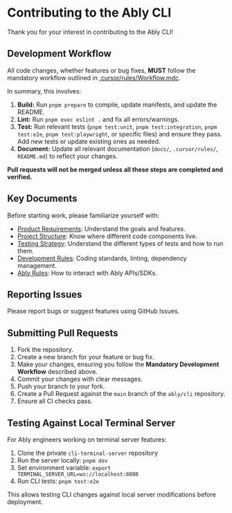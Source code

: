 # Contributing to the Ably CLI

Thank you for your interest in contributing to the Ably CLI!

## Development Workflow

All code changes, whether features or bug fixes, **MUST** follow the mandatory workflow outlined in [.cursor/rules/Workflow.mdc](mdc:.cursor/rules/Workflow.mdc).

In summary, this involves:

1.  **Build:** Run `pnpm prepare` to compile, update manifests, and update the README.
2.  **Lint:** Run `pnpm exec eslint .` and fix all errors/warnings.
3.  **Test:** Run relevant tests (`pnpm test:unit`, `pnpm test:integration`, `pnpm test:e2e`, `pnpm test:playwright`, or specific files) and ensure they pass. Add new tests or update existing ones as needed.
4.  **Document:** Update all relevant documentation (`docs/`, `.cursor/rules/`, `README.md`) to reflect your changes.

**Pull requests will not be merged unless all these steps are completed and verified.**

## Key Documents

Before starting work, please familiarize yourself with:

*   [Product Requirements](./docs/Product-Requirements.md): Understand the goals and features.
*   [Project Structure](./docs/Project-Structure.md): Know where different code components live.
*   [Testing Strategy](./docs/Testing.md): Understand the different types of tests and how to run them.
*   [Development Rules](mdc:.cursor/rules/Development.mdc): Coding standards, linting, dependency management.
*   [Ably Rules](mdc:.cursor/rules/Ably.mdc): How to interact with Ably APIs/SDKs.

## Reporting Issues

Please report bugs or suggest features using GitHub Issues.

## Submitting Pull Requests

1.  Fork the repository.
2.  Create a new branch for your feature or bug fix.
3.  Make your changes, ensuring you follow the **Mandatory Development Workflow** described above.
4.  Commit your changes with clear messages.
5.  Push your branch to your fork.
6.  Create a Pull Request against the `main` branch of the `ably/cli` repository.
7.  Ensure all CI checks pass.

## Testing Against Local Terminal Server

For Ably engineers working on terminal server features:

1. Clone the private `cli-terminal-server` repository
2. Run the server locally: `pnpm dev`
3. Set environment variable: `export TERMINAL_SERVER_URL=ws://localhost:8080`
4. Run CLI tests: `pnpm test:e2e`

This allows testing CLI changes against local server modifications before deployment.

